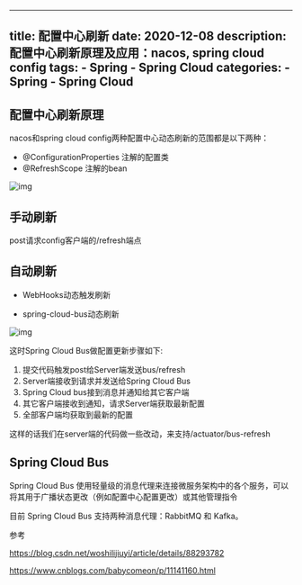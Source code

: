 
---
title: 配置中心刷新
date: 2020-12-08
description: 配置中心刷新原理及应用：nacos, spring cloud config
tags:
    - Spring
    - Spring Cloud
categories:
    - Spring
    - Spring Cloud
---

## 配置中心刷新原理

 nacos和spring cloud config两种配置中心动态刷新的范围都是以下两种：

- @ConfigurationProperties 注解的配置类
- @RefreshScope 注解的bean



![img](https://img-blog.csdnimg.cn/20190308142218999.png?x-oss-process=image/watermark,type_ZmFuZ3poZW5naGVpdGk,shadow_10,text_aHR0cHM6Ly9ibG9nLmNzZG4ubmV0L3dvc2hpbGlqaXV5aQ==,size_16,color_FFFFFF,t_70)



##  手动刷新

post请求config客户端的/refresh端点

## 自动刷新

* WebHooks动态触发刷新

* spring-cloud-bus动态刷新

![img](https://springcloud-oss.oss-cn-shanghai.aliyuncs.com/chapter8/configbus2.jpg)

这时Spring Cloud Bus做配置更新步骤如下:

1. 提交代码触发post给Server端发送bus/refresh
2. Server端接收到请求并发送给Spring Cloud Bus
3. Spring Cloud bus接到消息并通知给其它客户端
4. 其它客户端接收到通知，请求Server端获取最新配置
5. 全部客户端均获取到最新的配置

这样的话我们在server端的代码做一些改动，来支持/actuator/bus-refresh



## Spring Cloud Bus

Spring Cloud Bus 使用轻量级的消息代理来连接微服务架构中的各个服务，可以将其用于广播状态更改（例如配置中心配置更改）或其他管理指令

目前 Spring Cloud Bus 支持两种消息代理：RabbitMQ 和 Kafka。



参考

https://blog.csdn.net/woshilijiuyi/article/details/88293782

 https://www.cnblogs.com/babycomeon/p/11141160.html